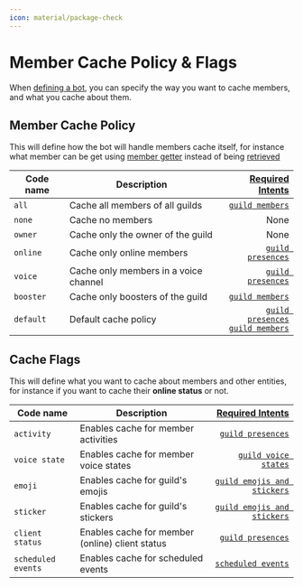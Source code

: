 ```yaml
---
icon: material/package-check
---
```


# Member Cache Policy & Flags

When [defining a bot](../getting-started/2-bot-loading.md#bot-loading), you can specify the way you want to cache members, and what you cache about them.

## Member Cache Policy

This will define how the bot will handle members cache itself, for instance what member can be get using [member getter](../docs/expressions.md#get-member) instead of being [retrieved](../docs/effects.md#retrievemember)

| Code name | Description                           |                                                                                                      [Required Intents](../bot/intents.md) |
|-----------|---------------------------------------|-------------------------------------------------------------------------------------------------------------------------------------------:|
| `all`     | Cache all members of all guilds       |                                                                           [`guild members`](../bot/intents.md#guild-members-guild-members) |
| `none`    | Cache no members                      |                                                                                                                                       None |
| `owner`   | Cache only the owner of the guild     |                                                                                                                                       None |
| `online`  | Cache only online members             |                                                                     [`guild presences`](../bot/intents.md#guild-presences-guild-presences) |
| `voice`   | Cache only members in a voice channel |                                                                     [`guild presences`](../bot/intents.md#guild-presences-guild-presences) |
| `booster` | Cache only boosters of the guild      |                                                                           [`guild members`](../bot/intents.md#guild-members-guild-members) |
| `default` | Default cache policy                  | [`guild presences`](../bot/intents.md#guild-presences-guild-presences)<br>[`guild members`](../bot/intents.md#guild-members-guild-members) |

## Cache Flags

This will define what you want to cache about members and other entities, for instance if you want to cache their **online status** or not.

| Code name          | Description                                     |                                                                [Required Intents](../bot/intents.md) |
|--------------------|-------------------------------------------------|-----------------------------------------------------------------------------------------------------:|
| `activity`         | Enables cache for member activities             |                               [`guild presences`](../bot/intents.md#guild-presences-guild-presences) |
| `voice state`      | Enables cache for member voice states           |                      [`guild voice states`](../bot/intents.md#guild-voice-states-guild-voice-states) |
| `emoji`            | Enables cache for guild's emojis                | [`guild emojis and stickers`](../bot/intents.md#guild-emojis-and-stickers-guild-emojis-and-stickers) |
| `sticker`          | Enables cache for guild's stickers              | [`guild emojis and stickers`](../bot/intents.md#guild-emojis-and-stickers-guild-emojis-and-stickers) |
| `client status`    | Enables cache for member (online) client status |                               [`guild presences`](../bot/intents.md#guild-presences-guild-presences) |
| `scheduled events` | Enables cache for scheduled events              |                            [`scheduled events`](../bot/intents.md#scheduled-events-scheduled-events) |